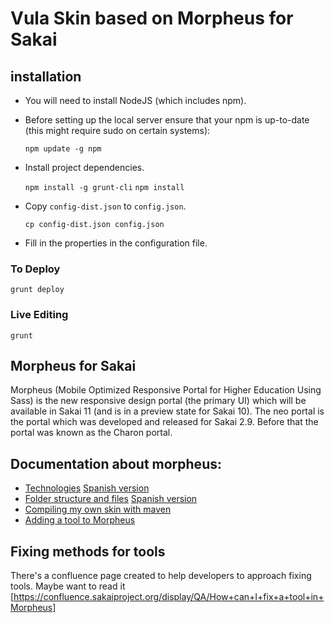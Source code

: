 # Vula Skin based on Morpheus for Sakai

## installation

- You will need to install NodeJS (which includes npm).

- Before setting up the local server ensure that your npm is up-to-date (this might require sudo on certain systems):

  `npm update -g npm`

- Install project dependencies.

  `npm install -g grunt-cli`
  `npm install`

- Copy `config-dist.json` to `config.json`.

  `cp config-dist.json config.json`

- Fill in the properties in the configuration file.

### To Deploy

`grunt deploy`

### Live Editing

`grunt`


## Morpheus for Sakai

Morpheus (Mobile Optimized Responsive Portal for Higher Education Using Sass) is the new responsive design portal (the primary UI) which will be available in Sakai 11 (and is in a preview state for Sakai 10). The neo portal is the portal which was developed and released for Sakai 2.9. Before that the portal was known as the Charon portal.

## Documentation about morpheus:
 - [Technologies](./technologies.md) [Spanish version](./technologies.es.md)
 - [Folder structure and files](./folder-structure.md) [Spanish version](./folder-structure.es.md)
 - [Compiling my own skin with maven](./compile-skin.md)
 - [Adding a tool to Morpheus](./customization-tool.md)

## Fixing methods for tools

There's a confluence page created to help developers to approach fixing tools. Maybe want to read it [https://confluence.sakaiproject.org/display/QA/How+can+I+fix+a+tool+in+Morpheus]